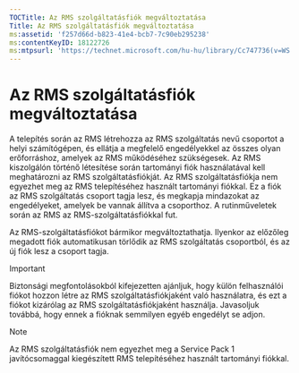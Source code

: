 ```yaml
---
TOCTitle: Az RMS szolgáltatásfiók megváltoztatása
Title: Az RMS szolgáltatásfiók megváltoztatása
ms:assetid: 'f257d66d-b823-41e4-bcb7-7c90eb295238'
ms:contentKeyID: 18122726
ms:mtpsurl: 'https://technet.microsoft.com/hu-hu/library/Cc747736(v=WS.10)'
---
```


Az RMS szolgáltatásfiók megváltoztatása
=======================================

A telepítés során az RMS létrehozza az RMS szolgáltatás nevű csoportot a helyi számítógépen, és ellátja a megfelelő engedélyekkel az összes olyan erőforráshoz, amelyek az RMS működéséhez szükségesek. Az RMS kiszolgálón történő létesítése során tartományi fiók használatával kell meghatározni az RMS szolgáltatásfiókját. Az RMS szolgáltatásfiókja nem egyezhet meg az RMS telepítéséhez használt tartományi fiókkal. Ez a fiók az RMS szolgáltatás csoport tagja lesz, és megkapja mindazokat az engedélyeket, amelyek be vannak állítva a csoporthoz. A rutinműveletek során az RMS az RMS-szolgáltatásfiókkal fut.

Az RMS-szolgáltatásfiókot bármikor megváltoztathatja. Ilyenkor az előzőleg megadott fiók automatikusan törlődik az RMS szolgáltatás csoportból, és az új fiók lesz a csoport tagja.

> [!IMPORTANT]
> Biztonsági megfontolásokból kifejezetten ajánljuk, hogy külön felhasználói fiókot hozzon létre az RMS szolgáltatásfiókjaként való használatra, és ezt a fiókot kizárólag az RMS szolgáltatásfiókjaként használja. Javasoljuk továbbá, hogy ennek a fióknak semmilyen egyéb engedélyt se adjon.

> [!NOTE]
> Az RMS szolgáltatásfiók nem egyezhet meg a Service Pack 1 javítócsomaggal kiegészített RMS telepítéséhez használt tartományi fiókkal.
